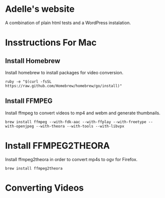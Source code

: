 # Adelle's website

A combination of plain html tests and a WordPress instalation.

# Insstructions For Mac

## Install Homebrew

Install homebrew to install packages for video conversion.

```
ruby -e "$(curl -fsSL https://raw.github.com/Homebrew/homebrew/go/install)"
```

## Install FFMPEG

Install ffmpeg to convert videos to mp4 and webm and generate thumbnails.

```
brew install ffmpeg --with-fdk-aac --with-ffplay --with-freetype --with-openjpeg --with-theora --with-tools --with-libvpx
```

# Install FFMPEG2THEORA

Install ffmpeg2theora in order to convert mp4s to ogv for Firefox.

```
brew install ffmpeg2theora
```

# Converting Videos

